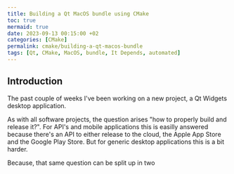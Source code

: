 ```yaml
---
title: Building a Qt MacOS bundle using CMake
toc: true
mermaid: true
date: 2023-09-13 00:15:00 +02
categories: [CMake]
permalink: cmake/building-a-qt-macos-bundle
tags: [Qt, CMake, MacOS, bundle, It Depends, automated]
---
```


## Introduction

The past couple of weeks I've been working on a new project, a Qt Widgets desktop application.

As with all software projects, the question arises "how to properly build and release it?". For API's and mobile applications this is easilly answered because there's an API to either release to the cloud, the Apple App Store and the Google Play Store. But for generic desktop applications this is a bit harder.

Because, that same question can be split up in two
